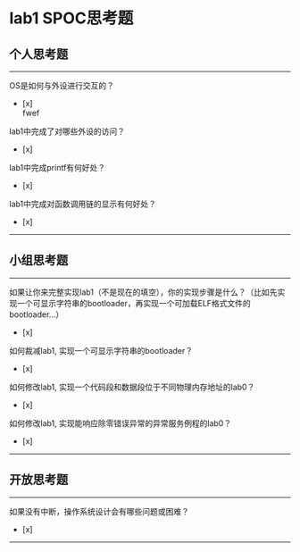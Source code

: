 # lab1 SPOC思考题

## 个人思考题

---

OS是如何与外设进行交互的？
- [x]  
fwef
>  

lab1中完成了对哪些外设的访问？
- [x]  

>  

lab1中完成printf有何好处？
- [x]  

>  

lab1中完成对函数调用链的显示有何好处？
- [x]  

>  

---

## 小组思考题

---

如果让你来完整实现lab1（不是现在的填空），你的实现步骤是什么？（比如先实现一个可显示字符串的bootloader，再实现一个可加载ELF格式文件的bootloader...）
- [x]  

> 

如何裁减lab1, 实现一个可显示字符串的bootloader？
- [x]  

> 

如何修改lab1, 实现一个代码段和数据段位于不同物理内存地址的lab0？
- [x]  

> 

如何修改lab1, 实现能响应除零错误异常的异常服务例程的lab0？
- [x]  

> 

---

## 开放思考题

---

如果没有中断，操作系统设计会有哪些问题或困难？
- [x]  

>  

---
